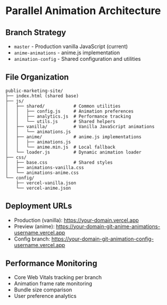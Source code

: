 # Parallel Animation Architecture

## Branch Strategy
- `master` - Production vanilla JavaScript (current)
- `anime-animations` - anime.js implementation 
- `animation-config` - Shared configuration and utilities

## File Organization
```
public-marketing-site/
├── index.html (shared base)
├── js/
│   ├── shared/           # Common utilities
│   │   ├── config.js     # Animation preferences
│   │   ├── analytics.js  # Performance tracking
│   │   └── utils.js      # Shared helpers
│   ├── vanilla/          # Vanilla JavaScript animations
│   │   └── animations.js
│   ├── anime/            # anime.js implementations
│   │   ├── animations.js
│   │   └── anime.min.js  # Local fallback
│   └── loader.js         # Dynamic animation loader
├── css/
│   ├── base.css          # Shared styles
│   ├── animations-vanilla.css
│   └── animations-anime.css
└── config/
    ├── vercel-vanilla.json
    └── vercel-anime.json
```

## Deployment URLs
- Production (vanilla): https://your-domain.vercel.app
- Preview (anime): https://your-domain-git-anime-animations-username.vercel.app
- Config branch: https://your-domain-git-animation-config-username.vercel.app

## Performance Monitoring
- Core Web Vitals tracking per branch
- Animation frame rate monitoring
- Bundle size comparison
- User preference analytics